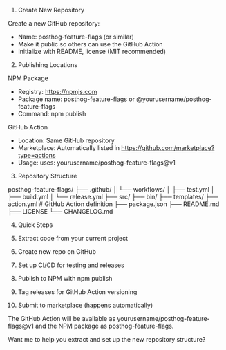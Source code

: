 1. Create New Repository

  Create a new GitHub repository:
  - Name: posthog-feature-flags (or similar)
  - Make it public so others can use the GitHub Action
  - Initialize with README, license (MIT recommended)

  2. Publishing Locations

  NPM Package

  - Registry: https://npmjs.com
  - Package name: posthog-feature-flags or @yourusername/posthog-feature-flags
  - Command: npm publish

  GitHub Action

  - Location: Same GitHub repository
  - Marketplace: Automatically listed in https://github.com/marketplace?type=actions
  - Usage: uses: yourusername/posthog-feature-flags@v1

  3. Repository Structure

  posthog-feature-flags/
  ├── .github/
  │   └── workflows/
  │       ├── test.yml
  │       ├── build.yml
  │       └── release.yml
  ├── src/
  ├── bin/
  ├── templates/
  ├── action.yml          # GitHub Action definition
  ├── package.json
  ├── README.md
  ├── LICENSE
  └── CHANGELOG.md

  4. Quick Steps

  1. Extract code from your current project
  2. Create new repo on GitHub
  3. Set up CI/CD for testing and releases
  4. Publish to NPM with npm publish
  5. Tag releases for GitHub Action versioning
  6. Submit to marketplace (happens automatically)

  The GitHub Action will be available as yourusername/posthog-feature-flags@v1 and the NPM package as
  posthog-feature-flags.

  Want me to help you extract and set up the new repository structure?
